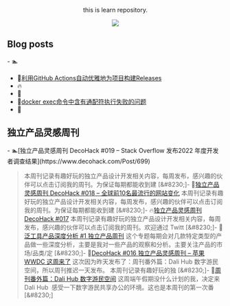 <div align="center">

this is learn repository.

![](https://wiki.eryajf.net/img/dengxia.gif)

</div>


## Blog posts
<!-- BLOG-POST-LIST:START -->- 🏊 
- 💯[利用GitHub Actions自动优雅地为项目构建Releases](https://wiki.eryajf.net/pages/f3e878/) 
- 🔥 
- 💫 
- 💫[docker exec命令中含有通配符执行失败的问题](https://wiki.eryajf.net/pages/1cb90e/) 
- 🌮 
<!-- BLOG-POST-LIST:END -->

## 独立产品灵感周刊

<!-- DecoHack:START -->- 🏊[独立产品灵感周刊 DecoHack #019 – Stack Overflow 发布2022 年度开发者调查结果](https://www.decohack.com/Post/699) 
  > 本周刊记录有趣好玩的独立产品设计开发相关内容，每周发布，感兴趣的伙伴可以点击订阅我的周刊。为保证每期都能收到建 [&amp;#8230;]- 💯[独立产品灵感周刊 DecoHack #018 – 全球前10名最流行的网站变化](https://www.decohack.com/Post/680) 
  > 本周刊记录有趣好玩的独立产品设计开发相关内容，每周发布，感兴趣的伙伴可以点击订阅我的周刊。为保证每期都能收到建 [&amp;#8230;]- 🔥[独立产品灵感周刊 DecoHack #017](https://www.decohack.com/Post/663) 
  > 本周刊记录有趣好玩的独立产品设计开发相关内容，每周发布，感兴趣的伙伴可以点击订阅我的周刊。欢迎通过 Twitt [&amp;#8230;]- 💫[泛工具产品深度分析 #1 独立产品周刊](https://www.decohack.com/Post/653) 
  > 这个专题每期会对几款特定类型的产品做一些深度分析，主要是我对一些产品的观察和分析。主要关注产品的市场/品类/定 [&amp;#8230;]- 💫[DecoHack #016 独立产品灵感周刊 – 苹果 WWDC 这周来了](https://www.decohack.com/Post/636) 
  > 这次因为昨天发布了：周刊番外篇：Dali Hub 数字游民空间，所以周刊推迟一天发布。 本周刊记录有趣好玩的独 [&amp;#8230;]- 🌮[周刊番外篇：Dali Hub 数字游民空间](https://www.decohack.com/Post/619) 
  > 这周端午假期没什么计划的我，决定来 Dali Hub  感受一下数字游民共享办公的环境。这也是本周刊的第一次番 [&amp;#8230;]<!-- DecoHack:END -->
